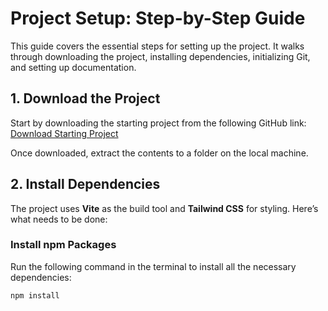 # Project Setup: Step-by-Step Guide

This guide covers the essential steps for setting up the project. It walks through downloading the project, installing dependencies, initializing Git, and setting up documentation.

## 1. Download the Project

Start by downloading the starting project from the following GitHub link:  
[Download Starting Project](https://github.com/academind/react-complete-guide-course-resources/blob/main/attachments/09%20Practice%20Project%20-%20Project%20Management/01-starting-project.zip)

Once downloaded, extract the contents to a folder on the local machine.

## 2. Install Dependencies

The project uses **Vite** as the build tool and **Tailwind CSS** for styling. Here’s what needs to be done:

### **Install npm Packages**
Run the following command in the terminal to install all the necessary dependencies:

```sh
npm install

